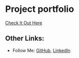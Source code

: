 # Project portfolio 


[Check It Out Here](https://harrydulaney.github.io)

## Other Links:

* Follow Me: [GitHub](https://github.com/harrydulaney), [LinkedIn](https://Linkedin.com/in/harrydulaney)
